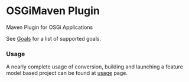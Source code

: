 OSGiMaven Plugin
================

Maven Plugin for OSGi Applications

See [Goals](plugin-info.html) for a list of supported goals.

### Usage
A nearly complete usage of conversion, building and launching a feature
 model based project can be found at [usage](usage.html) page.
